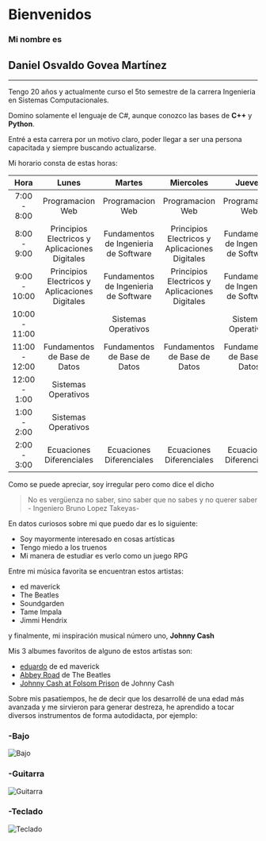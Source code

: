 # Bienvenidos
### Mi nombre es 
## Daniel Osvaldo Govea Martínez
---

Tengo 20 años y actualmente curso el 5to semestre de la carrera Ingenieria en Sistemas Computacionales.

Domino solamente el lenguaje de C#, aunque conozco las bases de **C++** y **Python**.

Entré a esta carrera por un motivo claro, poder llegar a ser una persona capacitada y siempre buscando actualizarse.

Mi horario consta de estas horas:

|Hora            |Lunes           |         Martes|  Miercoles  | Jueves |Viernes|
|:--------------:|:--------------:|:--------------:|:--------------:|:--------------:|:--------------:|
|7:00 - 8:00     |Programacion Web |Programacion Web|Programacion Web|Programacion Web|Programacion Web|
|8:00 - 9:00     |Principios Electricos y Aplicaciones Digitales|Fundamentos de Ingenieria de Software|Principios Electricos y Aplicaciones Digitales|Fundamentos de Ingenieria de Software|
|9:00 - 10:00    |Principios Electricos y Aplicaciones Digitales|Fundamentos de Ingenieria de Software|Principios Electricos y Aplicaciones Digitales|Fundamentos de Ingenieria de Software|Principios Electricos y Aplicaciones Digitales
|10:00 - 11:00   ||Sistemas Operativos||Sistemas Operativos||
|11:00 - 12:00   |Fundamentos de Base de Datos|Fundamentos de Base de Datos |Fundamentos de Base de Datos |Fundamentos de Base de Datos |Fundamentos de Base de Datos |
|12:00 - 1:00    |Sistemas Operativos||||
|1:00 - 2:00     |Sistemas Operativos||||
|2:00 - 3:00     |Ecuaciones Diferenciales |Ecuaciones Diferenciales |Ecuaciones Diferenciales |Ecuaciones Diferenciales |Ecuaciones Diferenciales

Como se puede apreciar, soy irregular pero como dice el dicho

> No es vergüenza no saber, sino saber que no sabes y no querer saber - Ingeniero Bruno Lopez Takeyas-

En datos curiosos sobre mi que puedo dar es lo siguiente:

- Soy mayormente interesado en cosas artísticas
- Tengo miedo a los truenos
- Mi manera de estudiar es verlo como un juego RPG

Entre mi música favorita se encuentran estos artistas:

- ed maverick
- The Beatles
- Soundgarden
- Tame Impala
- Jimmi Hendrix
  
y finalmente, mi inspiración musical número uno,
**Johnny Cash**

Mis 3 albumes favoritos de alguno de estos artistas son:

  - [eduardo](https://youtu.be/qqxyXd0TGho?si=tordYfgpKywsBfSD) de ed maverick
  - [Abbey Road](https://www.youtube.com/watch?v=l3SBBWIxGZA&list=PLcMD5nah7QeyJFU40L5YBzdlfLZre_3VR) de The Beatles
  - [Johnny Cash at Folsom Prison](https://www.youtube.com/watch?v=U9uk6NHK-AE&list=PLWCEchB4vYY237z10ZxoNrAWVIbDBMVDi) de Johnny Cash

Sobre mis pasatiempos, he de decir que los desarrollé de una edad más avanzada y me sirvieron para generar destreza, he aprendido a tocar diversos instrumentos de forma autodidacta, por ejemplo:

### -Bajo
![Bajo](https://servimusic.mx/wp-content/uploads/2022/05/1-600x600.png)

### -Guitarra
![Guitarra](https://guitarsonmain.com/cdn/shop/files/fender-gc-140-sce-natural-used-41006989050095_2048x.jpg?v=1711232880)

### -Teclado
![Teclado](https://encrypted-tbn0.gstatic.com/images?q=tbn:ANd9GcQSPFZkBMh_qOLJs4I6VNqJnuBHYWr5udQl3w&s)

